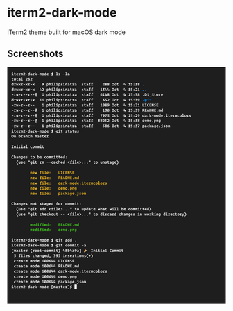 # iterm2-dark-mode

iTerm2 theme built for macOS dark mode

## Screenshots

![Dark Mode sample](demo.png)